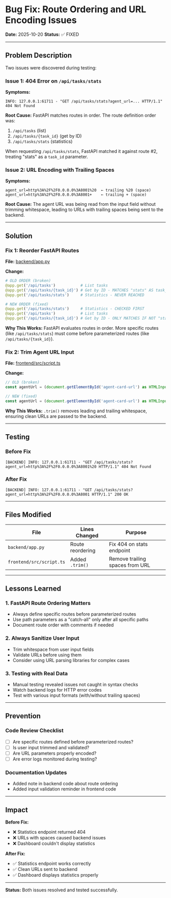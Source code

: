 # Bug Fix: Route Ordering and URL Encoding Issues

**Date:** 2025-10-20
**Status:** ✅ FIXED

---

## Problem Description

Two issues were discovered during testing:

### Issue 1: 404 Error on `/api/tasks/stats`

**Symptoms:**
```
INFO: 127.0.0.1:61711 - "GET /api/tasks/stats?agent_url=... HTTP/1.1" 404 Not Found
```

**Root Cause:**
FastAPI matches routes in order. The route definition order was:
1. `/api/tasks` (list)
2. `/api/tasks/{task_id}` (get by ID)
3. `/api/tasks/stats` (statistics)

When requesting `/api/tasks/stats`, FastAPI matched it against route #2, treating "stats" as a `task_id` parameter.

### Issue 2: URL Encoding with Trailing Spaces

**Symptoms:**
```
agent_url=http%3A%2F%2F0.0.0.0%3A8001%20  ← trailing %20 (space)
agent_url=http%3A%2F%2F0.0.0.0%3A8001+    ← trailing + (space)
```

**Root Cause:**
The agent URL was being read from the input field without trimming whitespace, leading to URLs with trailing spaces being sent to the backend.

---

## Solution

### Fix 1: Reorder FastAPI Routes

**File:** [backend/app.py](../../a2a-inspector/backend/app.py)

**Change:**
```python
# OLD ORDER (broken)
@app.get('/api/tasks')           # List tasks
@app.get('/api/tasks/{task_id}') # Get by ID - MATCHES "stats" AS task_id!
@app.get('/api/tasks/stats')     # Statistics - NEVER REACHED

# NEW ORDER (fixed)
@app.get('/api/tasks/stats')     # Statistics - CHECKED FIRST
@app.get('/api/tasks')           # List tasks
@app.get('/api/tasks/{task_id}') # Get by ID - ONLY MATCHES IF NOT "stats"
```

**Why This Works:**
FastAPI evaluates routes in order. More specific routes (like `/api/tasks/stats`) must come before parameterized routes (like `/api/tasks/{task_id}`).

### Fix 2: Trim Agent URL Input

**File:** [frontend/src/script.ts](../../a2a-inspector/frontend/src/script.ts)

**Change:**
```typescript
// OLD (broken)
const agentUrl = (document.getElementById('agent-card-url') as HTMLInputElement).value;

// NEW (fixed)
const agentUrl = (document.getElementById('agent-card-url') as HTMLInputElement).value.trim();
```

**Why This Works:**
`.trim()` removes leading and trailing whitespace, ensuring clean URLs are passed to the backend.

---

## Testing

### Before Fix
```
[BACKEND] INFO: 127.0.0.1:61711 - "GET /api/tasks/stats?agent_url=http%3A%2F%2F0.0.0.0%3A8001%20 HTTP/1.1" 404 Not Found
```

### After Fix
```
[BACKEND] INFO: 127.0.0.1:61711 - "GET /api/tasks/stats?agent_url=http%3A%2F%2F0.0.0.0%3A8001 HTTP/1.1" 200 OK
```

---

## Files Modified

| File | Lines Changed | Purpose |
|------|---------------|---------|
| `backend/app.py` | Route reordering | Fix 404 on stats endpoint |
| `frontend/src/script.ts` | Added `.trim()` | Remove trailing spaces from URL |

---

## Lessons Learned

### 1. FastAPI Route Ordering Matters
- Always define specific routes before parameterized routes
- Use path parameters as a "catch-all" only after all specific paths
- Document route order with comments if needed

### 2. Always Sanitize User Input
- Trim whitespace from user input fields
- Validate URLs before using them
- Consider using URL parsing libraries for complex cases

### 3. Testing with Real Data
- Manual testing revealed issues not caught in syntax checks
- Watch backend logs for HTTP error codes
- Test with various input formats (with/without trailing spaces)

---

## Prevention

### Code Review Checklist
- [ ] Are specific routes defined before parameterized routes?
- [ ] Is user input trimmed and validated?
- [ ] Are URL parameters properly encoded?
- [ ] Are error logs monitored during testing?

### Documentation Updates
- Added note in backend code about route ordering
- Added input validation reminder in frontend code

---

## Impact

**Before Fix:**
- ❌ Statistics endpoint returned 404
- ❌ URLs with spaces caused backend issues
- ❌ Dashboard couldn't display statistics

**After Fix:**
- ✅ Statistics endpoint works correctly
- ✅ Clean URLs sent to backend
- ✅ Dashboard displays statistics properly

---

**Status:** Both issues resolved and tested successfully.

